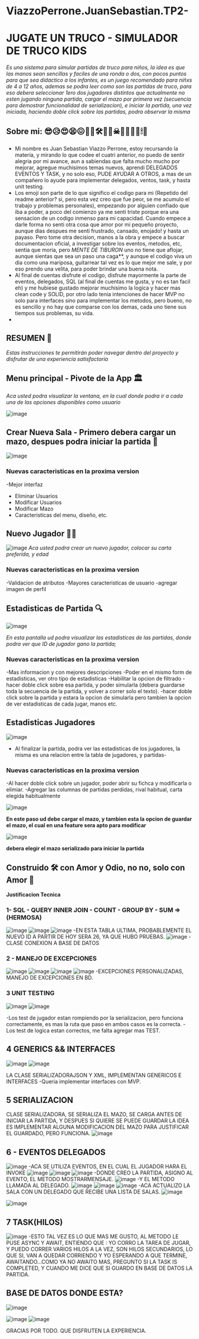 # ViazzoPerrone.JuanSebastian.TP2-
# JUGATE UN TRUCO - SIMULADOR DE TRUCO KIDS

_Es una sistema para simular partidas de truco para niños, la idea es que las manos sean sencillas y faciles de una ronda o dos, con pocos puntos para que sea didactico a los infantes, es un juego recomendado para niñxs de 4 a 12 años, ademas se podra leer como son las partidas de truco, para eso debera seleccionar 1ero dos jugadores distintos que actualmente no esten jugando ninguna partida, cargar el mazo por primera vez (secuencia para demostrar funcionalidad de serializacion), e iniciar la partida, una vez iniciada, haciendo doble click sobre las partidas, podra observar la misma_


## Sobre mi: 😎😥😍😫😖🤬🤡🛠🧐💀☠🦈🦆🦋🎸🕯🥂

- Mi nombre es Juan Sebastian Viazzo Perrone, estoy recursando la materia, y mirando lo que codee el cuatri anterior, no puedo de sentir alegria por mi avance, aun a sabiendas que falta mucho mucho por mejorar, agregue muchisimos temas nuevos, aprendi DELEGADOS EVENTOS Y TASK, y no solo eso, PUDE AYUDAR A OTROS, a mas de un compañero lo ayude para implementar delegados, ventos, task, y hasta unit testing. 
- Los emoji son parte de lo que significo el codigo para mi (Repetido del readme anterior? si, pero esta vez creo que fue peor, se me acumulo el trabajo y problemas personales), empezando por alguien confiado que iba a poder, a poco del comienzo ya me senti triste porque era una sensacion de un codigo inmenso para mi capacidad. Cuando empece a darle forma no senti otra cosa que amor por mi pequeño proyecto, aunque dias despues me senti frustrado, cansado, enojado! y hasta un payaso. Pero tome otra decision, manos a la obra y empece a buscar documentacion oficial, a investigar sobre los eventos, metodos, etc, sentia que moria, pero _MENTE DE TIBURON_ uno no tiene que aflojar, aunque sientas que sea un paso una caga**, y aunque el codigo viva un dia como una mariposa, guitarrear tal vez es lo que mejor me sale, y por eso prendo una velita, para poder brindar una buena nota.
- Al final de cuentas disfrute el codigo, disfrute mayormente la parte de eventos, delegados, SQL (al final de cuentas me gusta, y no es tan facil eh) y me hubiese gustado mejorar muchisimo la logica y hacer mas clean code y SOLID, por otro lado tenia intenciones de hacer MVP no solo para interfaces sino para implementar los metodos, pero bueno, no es sencillo y no hay que comparse con los demas, cada uno tiene sus tiempos sus problemas, su vida. 
- 

## RESUMEN 📜

_Estas instrucciones te permitirán poder navegar dentro del proyecto y disfrutar de una experiencia satisfactoria_

## Menu principal - Pivote de la App 🏛

_Aca usted podra visualizar la ventana, en la cual donde podra ir a cada una de las opciones disponibles como usuario_

![image](https://user-images.githubusercontent.com/86853488/202911202-78897428-d647-4b23-bb70-2813e7f4b21b.png)


## Crear Nueva Sala - Primero debera cargar un mazo, despues podra iniciar la partida  💸
![image](https://user-images.githubusercontent.com/86853488/202913909-0225ab8d-8abe-4df0-917c-788711091fd0.png)

### Nuevas caracteristicas en la proxima version
-Mejor interfaz
- Eliminar Usuarios
- Modificar Usuarios
- Modificar Mazo
- Caracteristicas del menu, diseño, etc.

## Nuevo Jugador 🛫🛬

![image](https://user-images.githubusercontent.com/86853488/202911503-8164bed6-7d97-4eca-8a91-ea9d70465a38.png)
_Aca usted podra crear un nuevo jugador, colocar su carta preferida, y edad_
### Nuevas caracteristicas en la proxima version
-Validacion de atributos
-Mayores caracteristicas de usuario
-agregar imagen de perfil

## Estadisticas de Partida 🔍

![image](https://user-images.githubusercontent.com/86853488/202912017-e547b0d9-91ee-4fd2-8811-bb32b5e9d0c6.png)

_En esta pantalla ud podra visualizar las estadisticas de las partidas, donde podra ver que ID de jugador gano la partida;_

### Nuevas caracteristicas en la proxima version
-Mas informacion y con mejores descripciones
-Poder en el mismo form de estadisticas, ver otro tipo de estadisticas
-Habilitar la opcion de filtrado
-hacer doble click sobre esa partida, y poder simularla (debera guardarse toda la secuencia de la partida, y volver a correr solo el texto).
-hacer doble click sobre la partida y estara la opcion de simularla pero tambien la opcion de ver estadisticas de cada jugar, manos etc.

## Estadisticas Jugadores
![image](https://user-images.githubusercontent.com/86853488/202913663-9ba9a03d-c55e-48b5-b1b2-11a676f9ca58.png)

- Al finalizar la partida, podra ver las estadisticas de los jugadores, la misma es una relacion entre la tabla de jugadores, y partidas-
### Nuevas caracteristicas en la proxima version
-Al hacer doble click sobre un jugador, poder abrir su fichca y modificarla o elimiar.
-Agregar las columnas de partidas perdidas, rival habitual, carta elegida habitualmente


![image](https://user-images.githubusercontent.com/86853488/202913725-4dcf5f06-e8b8-4c82-90d8-7a792beb70f5.png)


**En este paso ud debe cargar el mazo, y tambien esta la opcion de guardar el mazo, el cual en una feature sera apto para modificar**

![image](https://user-images.githubusercontent.com/86853488/202913807-c29a60e9-ae31-4e98-ab51-ac4bde6afd8f.png)

**debera elegir el mazo serializado para iniciar la partida**


## Construido 🛠️ con Amor y Odio, no no, solo con Amor 🥰


**Justificacion Tecnica**

### 1- SQL - QUERY INNER JOIN - COUNT - GROUP BY - SUM => (HERMOSA)
![image](https://user-images.githubusercontent.com/86853488/202914208-fbd8ee65-976f-4182-9747-a0efd9749333.png)
![image](https://user-images.githubusercontent.com/86853488/202914251-39983c41-07a2-4b16-a7d0-a75dbce0f801.png)
![image](https://user-images.githubusercontent.com/86853488/202914315-0e1a019a-800b-46f3-af42-a5268190ea8b.png)
-EN ESTA TABLA ULTIMA, PROBABLEMENTE EL NUEVO ID A PARTIR DE HOY SERA 26, YA QUE HUBO PRUEBAS.
![image](https://user-images.githubusercontent.com/86853488/202915618-d93e7ea6-cc06-451b-9b5c-01c20da30f17.png)
-CLASE CONEXION A BASE DE DATOS

### 2 - MANEJO DE EXCEPCIONES
![image](https://user-images.githubusercontent.com/86853488/202915646-9116bb42-7010-4d98-97dd-908fec315d23.png)
![image](https://user-images.githubusercontent.com/86853488/202915659-1cee2613-d7c6-44f2-912a-6e581fa14414.png)
![image](https://user-images.githubusercontent.com/86853488/202915665-63f03224-75d5-45b1-8eec-46fe9f7de13d.png)
![image](https://user-images.githubusercontent.com/86853488/202915672-91cbc225-9915-4720-8686-ac087d828e4b.png)
-EXCEPCIONES PERSONALIZADAS, MANEJO DE EXCEPCIONES EN BD.

### 3 UNIT TESTING
![image](https://user-images.githubusercontent.com/86853488/202916697-34da4ae6-753e-4b5b-96fa-b55cc0a1894c.png)
![image](https://user-images.githubusercontent.com/86853488/202916736-7b72d38a-1d0a-4b35-8542-1530e0c918a8.png)

-Los test de jugador estan rompiendo por la serializacion, pero funciona correctamente, es mas la ruta que paso en ambos casos es la correcta.
-Los test de logica estan correctos, me falta agregar mas TEST.



## 4 GENERICS && INTERFACES
![image](https://user-images.githubusercontent.com/86853488/202916786-64c0508d-7477-479e-856b-e268a354534e.png)
![image](https://user-images.githubusercontent.com/86853488/202916847-3bfcc365-a7f4-42bc-8240-07314bb12048.png)

LA CLASE SERIALIZADORAJSON Y XML, IMPLEMENTAN GENERICOS E INTERFACES
-Queria implementar interfaces con MVP.


## 5 SERIALIZACION
CLASE SERIALIZADORA, SE SERIALIZA EL MAZO, SE CARGA ANTES DE INICIAR LA PARTIDA, Y DESPUES SI QUIERE SE PUEDE GUARDAR
LA IDEA ES IMPLEMENTAR ALGUNA MODIFICACION DEL MAZO PARA JUSTIFICAR EL GUARDADO, PERO FUNCIONA.
![image](https://user-images.githubusercontent.com/86853488/202917628-0118e93d-dca4-49b2-a996-36add2962cee.png)

## 6 - EVENTOS DELEGADOS

![image](https://user-images.githubusercontent.com/86853488/202920366-36890975-ce08-4afb-8a1d-cdd3d8e011d0.png)
-ACA SE UTILIZA EVENTOS, EN EL CUAL EL JUGADOR HARA EL INVOKE
![image](https://user-images.githubusercontent.com/86853488/202920375-044172e9-b7bf-4868-8bcc-9c908d0a9e31.png)
![image](https://user-images.githubusercontent.com/86853488/202920379-f04c448f-47b0-4dfe-9300-975d510d3043.png)
![image](https://user-images.githubusercontent.com/86853488/202920420-95f36fc3-a2a1-460b-80be-a74101441caa.png)
-DONDE CREO LA PARTIDA, ASIGNO AL EVENTO, EL METODO MOSTRARMENSAJE.
![image](https://user-images.githubusercontent.com/86853488/202920435-104ac98e-195e-4b7d-a1fe-fde43d8b535f.png)
-Y EL METODO LLAMADA AL DELEGADO.
![image](https://user-images.githubusercontent.com/86853488/202920453-7501d4b7-37eb-4dab-a8fe-b1fd753e870e.png)
![image](https://user-images.githubusercontent.com/86853488/202920463-d945fda7-e6ef-4d83-a1f6-d4eb0c2090e6.png)
![image](https://user-images.githubusercontent.com/86853488/202920470-b0259f5c-1f45-4b66-a8c2-cfc63b46253e.png)
-ACA ACTUALIZO LA SALA CON UN DELEGADO QUE RECIBE UNA LISTA DE SALAS.
![image](https://user-images.githubusercontent.com/86853488/202920505-2d08ffd8-e627-4115-9e3a-7789cff78111.png)

![image](https://user-images.githubusercontent.com/86853488/202920496-937f97ee-727a-43ea-927e-8ce5d4a0cf04.png)


## 7 TASK(HILOS)
![image](https://user-images.githubusercontent.com/86853488/202920557-a632a00a-060b-4c97-ac86-1238575f1cf2.png)
-ESTO TAL VEZ ES LO QUE MAS ME GUSTO, AL METODO LE PUSE ASYNC Y AWAIT, ENTIENDO QUE : YO CORRO LA TAREA DE JUGAR, Y PUEDO CORRER VARIOS HILOS A LA VEZ, SON HILOS SECUNDARIOS, LO QUE SI, VAN A QUEDAR CORRIENDO Y YO ESPERANDO A QUE TERMINE, AWAITANDO...COMO YA NO AWAITO MAS, PREGUNTO SI LA TASK IS COMPLETED, Y CUANDO ME DICE QUE SI GUARDO EN BASE DE DATOS LA PARTIDA.



## BASE DE DATOS DONDE ESTA?

![image](https://user-images.githubusercontent.com/86853488/202922731-72d77fc9-f714-4ebd-a996-fdb9b3f1d6a3.png)

![image](https://user-images.githubusercontent.com/86853488/202922739-7a8dcb48-6c9b-49ae-8bc5-202c20c3a486.png)
![image](https://user-images.githubusercontent.com/86853488/202922748-da0e4a82-3847-41d0-9adf-c2413c6c59cf.png)







GRACIAS POR TODO. QUE DISFRUTEN LA EXPERIENCIA.





